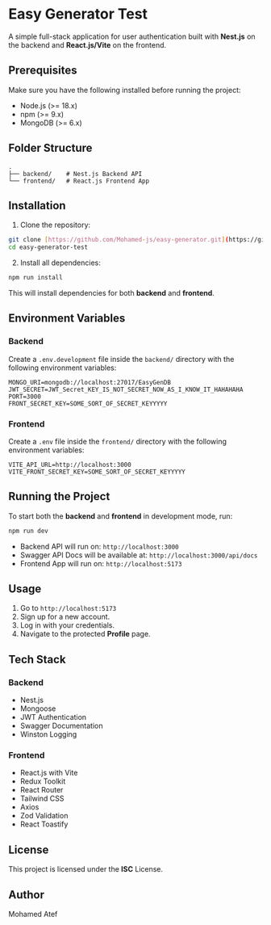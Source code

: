 # Easy Generator Test

A simple full-stack application for user authentication built with **Nest.js** on the backend and **React.js/Vite** on the frontend.

## Prerequisites

Make sure you have the following installed before running the project:

- Node.js (>= 18.x)
- npm (>= 9.x)
- MongoDB (>= 6.x)

## Folder Structure

```
.
├── backend/    # Nest.js Backend API
└── frontend/   # React.js Frontend App
```

## Installation

1. Clone the repository:

```bash
git clone [https://github.com/Mohamed-js/easy-generator.git](https://github.com/Mohamed-js/easy-generator.git)
cd easy-generator-test
```

2. Install all dependencies:

```bash
npm run install
```

This will install dependencies for both **backend** and **frontend**.

## Environment Variables

### Backend
Create a `.env.development` file inside the `backend/` directory with the following environment variables:

```
MONGO_URI=mongodb://localhost:27017/EasyGenDB
JWT_SECRET=JWT_Secret_KEY_IS_NOT_SECRET_NOW_AS_I_KNOW_IT_HAHAHAHA
PORT=3000
FRONT_SECRET_KEY=SOME_SORT_OF_SECRET_KEYYYYY
```

### Frontend
Create a `.env` file inside the `frontend/` directory with the following environment variables:

```
VITE_API_URL=http://localhost:3000
VITE_FRONT_SECRET_KEY=SOME_SORT_OF_SECRET_KEYYYYY
```

## Running the Project

To start both the **backend** and **frontend** in development mode, run:

```bash
npm run dev
```

- Backend API will run on: `http://localhost:3000`
- Swagger API Docs will be available at: `http://localhost:3000/api/docs`
- Frontend App will run on: `http://localhost:5173`

## Usage

1. Go to `http://localhost:5173`
2. Sign up for a new account.
3. Log in with your credentials.
4. Navigate to the protected **Profile** page.

## Tech Stack

### Backend
- Nest.js
- Mongoose
- JWT Authentication
- Swagger Documentation
- Winston Logging

### Frontend
- React.js with Vite
- Redux Toolkit
- React Router
- Tailwind CSS
- Axios
- Zod Validation
- React Toastify

## License
This project is licensed under the **ISC** License.

## Author
Mohamed Atef

